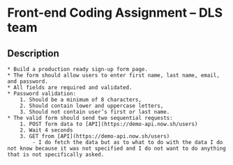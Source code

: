 <!-- @format -->

# Front-end Coding Assignment – DLS team

## Description

    * Build a production ready sign-up form page.
    * The form should allow users to enter first name, last name, email, and password.
    * All fields are required and validated.
    * Password validation:
        1. Should be a minimum of 8 characters,
        2. Should contain lower and uppercase letters,
        3. Should not contain user’s first or last name.
    * The valid form should send two sequential requests:
        1. POST form data to [API](https://demo-api.now.sh/users)
        2. Wait 4 seconds
        3. GET from [API](https://demo-api.now.sh/users)
            - I do fetch the data but as to what to do with the data I do not know because it was not specified and I do not want to do anything that is not specifically asked.
